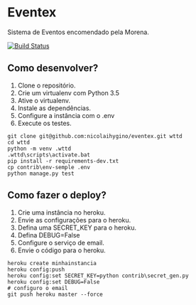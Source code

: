 # Eventex

Sistema de Eventos encomendado pela Morena.

[![Build Status](https://travis-ci.org/NicolaiHygino/eventex.svg?branch=master)](https://travis-ci.org/NicolaiHygino/eventex)

## Como desenvolver?

1. Clone o repositório.
2. Crie um virtualenv com Python 3.5
3. Ative o virtualenv.
4. Instale as dependências.
5. Configure a instância com o .env
6. Execute os testes.

```console
git clone git@github.com:nicolaihygino/eventex.git wttd
cd wttd
python -m venv .wttd
.wttd\scripts\activate.bat
pip install -r requirements-dev.txt
cp contrib\env-semple .env
python manage.py test
```

## Como fazer o deploy?
1. Crie uma instância no heroku.
2. Envie as configurações para o heroku.
3. Defina uma SECRET_KEY para o heroku.
4. Defina DEBUG=False
5. Configure o serviço de email.
6. Envie o código para o heroku.

```console
heroku create minhainstancia
heroku config:push
heroku config:set SECRET_KEY=python contrib\secret_gen.py
heroku config:set DEBUG=False
# configuro o email
git push heroku master --force
```